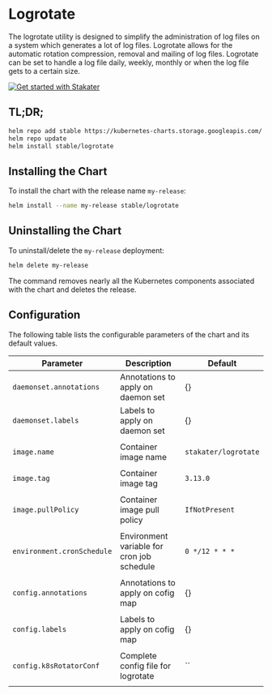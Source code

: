 # Logrotate

The logrotate utility is designed to simplify the administration of log files on a system which generates a lot of log files. Logrotate allows for the automatic rotation compression, removal and mailing of log files. Logrotate can be set to handle a log file daily, weekly, monthly or when the log file gets to a certain size.

[![Get started with Stakater](https://stakater.github.io/README/stakater-github-banner.png)](https://stakater.com)

## TL;DR;

```bash
helm repo add stable https://kubernetes-charts.storage.googleapis.com/
helm repo update
helm install stable/logrotate
```

## Installing the Chart

To install the chart with the release name `my-release`:

```bash
helm install --name my-release stable/logrotate
```

## Uninstalling the Chart

To uninstall/delete the `my-release` deployment:

```bash
helm delete my-release
```

The command removes nearly all the Kubernetes components associated with the
chart and deletes the release.

## Configuration

The following table lists the configurable parameters of the chart and its default values.

|              Parameter      |                    Description                     |                     Default                      |
| --------------------------- | -------------------------------------------------- | ------------------------------------------------ |
| `daemonset.annotations`                  | Annotations to apply on daemon set                      | {}                                      |
| `daemonset.labels`                       | Labels to apply on daemon set                           | {}
            |
| `image.name`                             | Container image name                                    | `stakater/logrotate`        
            |
| `image.tag`                              | Container image tag                                     | `3.13.0`       
            |
| `image.pullPolicy`                       | Container image pull policy                             | `IfNotPresent`       
            |
| `environment.cronSchedule`               | Environment variable for cron job schedule              | `0 */12 * * *`       
            |
| `config.annotations`                     | Annotations to apply on cofig map                       | {}       
            |
| `config.labels`                          | Labels to apply on cofig map                            | {}       
            |
| `config.k8sRotatorConf`                  | Complete config file for logrotate                      | ``     
            |
            
